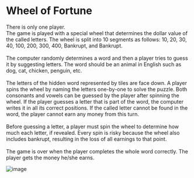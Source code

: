 # Wheel of Fortune

There is only one player. \
The game is played with a special wheel that determines the dollar value of the called letters. The wheel is split into 10 segments as follows: 10, 20, 30, 40, 100, 200, 300, 400, Bankrupt, and Bankrupt. \
\
The computer randomly determines a word and then a player tries to guess it by suggesting letters. The word should be an animal in English such as dog, cat, chicken, penguin, etc. \
\
The letters of the hidden word represented by tiles are face down. A player spins the wheel by naming the letters one-by-one to solve the puzzle. Both consonants and vowels can be guessed by the player after spinning the wheel. If the player guesses a letter that is part of the word, the computer writes it in all its correct positions. If the called letter cannot be found in the word, the player cannot earn any money from this turn. \
\
Before guessing a letter, a player must spin the wheel to determine how much each letter, if revealed. Every spin is risky because the wheel also includes bankrupt, resulting in the loss of all earnings to that point. \
\
The game is over when the player completes the whole word correctly. The player gets the money he/she earns.

![image](https://user-images.githubusercontent.com/73431932/226400552-8bd6f632-e529-47d4-adda-b9b58334bc14.png)
